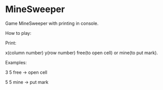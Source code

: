 # MineSweeper
Game MineSweeper with printing in console.

How to play:

Print: 

x(column number)  y(row number)  free(to open cell) or mine(to put mark).

Examples:

 3 5 free -> open cell
 
 5 5 mine -> put mark
